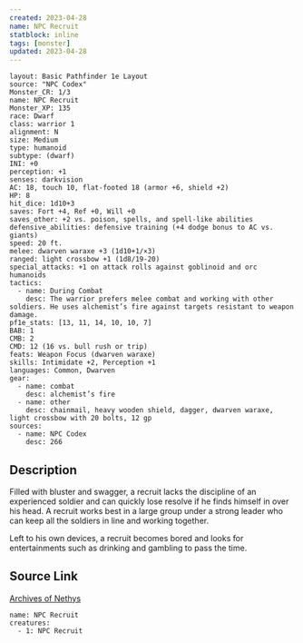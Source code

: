 ```yaml
---
created: 2023-04-28
name: NPC Recruit
statblock: inline
tags: [monster]
updated: 2023-04-28
---
```

```statblock
layout: Basic Pathfinder 1e Layout
source: "NPC Codex"
Monster_CR: 1/3
name: NPC Recruit
Monster_XP: 135
race: Dwarf
class: warrior 1
alignment: N
size: Medium
type: humanoid
subtype: (dwarf)
INI: +0
perception: +1
senses: darkvision
AC: 18, touch 10, flat-footed 18 (armor +6, shield +2)
HP: 8
hit_dice: 1d10+3
saves: Fort +4, Ref +0, Will +0
saves_other: +2 vs. poison, spells, and spell-like abilities
defensive_abilities: defensive training (+4 dodge bonus to AC vs. giants)
speed: 20 ft.
melee: dwarven waraxe +3 (1d10+1/×3)
ranged: light crossbow +1 (1d8/19-20)
special_attacks: +1 on attack rolls against goblinoid and orc humanoids
tactics:
  - name: During Combat
    desc: The warrior prefers melee combat and working with other soldiers. He uses alchemist’s fire against targets resistant to weapon damage.
pf1e_stats: [13, 11, 14, 10, 10, 7]
BAB: 1
CMB: 2
CMD: 12 (16 vs. bull rush or trip)
feats: Weapon Focus (dwarven waraxe)
skills: Intimidate +2, Perception +1
languages: Common, Dwarven
gear:
  - name: combat
    desc: alchemist’s fire
  - name: other
    desc: chainmail, heavy wooden shield, dagger, dwarven waraxe, light crossbow with 20 bolts, 12 gp
sources:
  - name: NPC Codex
    desc: 266
```
## Description
Filled with bluster and swagger, a recruit lacks the discipline of an experienced soldier and can quickly lose resolve if he finds himself in over his head. A recruit works best in a large group under a strong leader who can keep all the soldiers in line and working together.

Left to his own devices, a recruit becomes bored and looks for entertainments such as drinking and gambling to pass the time.
## Source Link
[Archives of Nethys](https://aonprd.com/NPCDisplay.aspx?ItemName=Recruit)
```encounter-table
name: NPC Recruit
creatures:
  - 1: NPC Recruit
```
